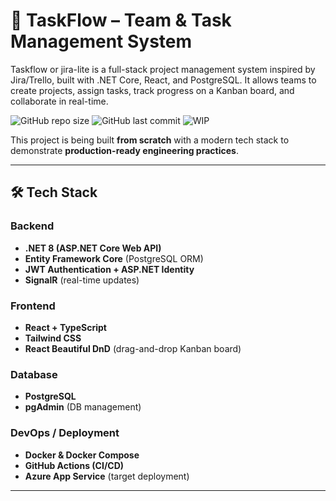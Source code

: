# 🚀 TaskFlow – Team & Task Management System
Taskflow or jira-lite is a full-stack project management system inspired by Jira/Trello, built with .NET Core, React, and PostgreSQL. It allows teams to create projects, assign tasks, track progress on a Kanban board, and collaborate in real-time.

![GitHub repo size](https://img.shields.io/github/repo-size/punz321/jira-lite?color=blue)
![GitHub last commit](https://img.shields.io/github/last-commit/punz321/jira-lite?color=green)
![WIP](https://img.shields.io/badge/status-WIP-orange)
  

This project is being built **from scratch** with a modern tech stack to demonstrate **production-ready engineering practices**.

---
## 🛠️ Tech Stack

### Backend
- **.NET 8 (ASP.NET Core Web API)**
- **Entity Framework Core** (PostgreSQL ORM)
- **JWT Authentication + ASP.NET Identity**
- **SignalR** (real-time updates)

### Frontend
- **React + TypeScript**
- **Tailwind CSS**
- **React Beautiful DnD** (drag-and-drop Kanban board)

### Database
- **PostgreSQL**  
- **pgAdmin** (DB management)

### DevOps / Deployment
- **Docker & Docker Compose**
- **GitHub Actions (CI/CD)**
- **Azure App Service** (target deployment)
---

